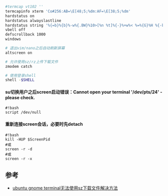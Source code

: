```bash
#termcap vt102 ''
termcapinfo xterm 'Co#256:AB=\E[48;5;%dm:AF=\E[38;5;%dm'
hardstatus on 
hardstatus alwayslastline
hardstatus string '%{=b}%{b}%-w%{.BW}%10>[%n %t]%{-}%+w%< %=%{G}%H %{-b}%{w}%Y/%m/%d %c:%s'
vbell off
defscrollback 1000
windows

# 退出vim/nano之后自动刷新屏幕
altscreen on 

# 允许使用sz/rz上传下载文件
zmodem catch

# 使用登录shell
shell -$SHELL
```


#### su切换用户之后screen启动错误：Cannot open your terminal '/dev/pts/24' - please check.
```
#!bash
script /dev/null
```

#### 重新连接screen会话，必要时先detach
```
#!bash
kill -HUP $ScreenPid
#或
screen -r -d
#或
screen -r -x

```

## 参考
* [ubuntu gnome terminal无法使用sz下载文件解决方法](http://www.xuebuyuan.com/1397277.html)